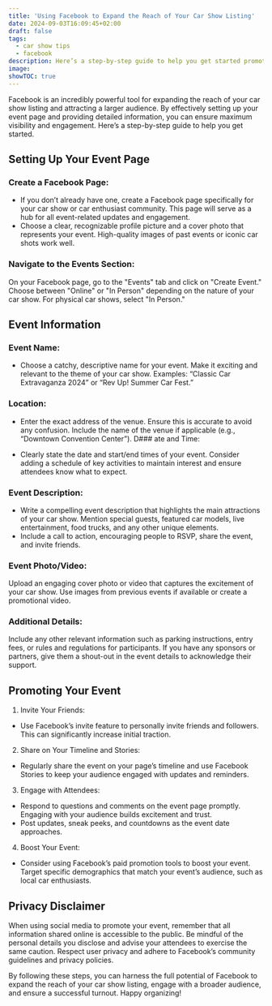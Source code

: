 ```yaml
---
title: 'Using Facebook to Expand the Reach of Your Car Show Listing'
date: 2024-09-03T16:09:45+02:00
draft: false
tags:
  - car show tips
  - facebook
description: Here’s a step-by-step guide to help you get started promoting your car show online.
image: 
showTOC: true
---
```


Facebook is an incredibly powerful tool for expanding the reach of your car show listing and attracting a larger audience. By effectively setting up your event page and providing detailed information, you can ensure maximum visibility and engagement. Here’s a step-by-step guide to help you get started.

## Setting Up Your Event Page
### Create a Facebook Page:

- If you don’t already have one, create a Facebook page specifically for your car show or car enthusiast community. This page will serve as a hub for all event-related updates and engagement.
- Choose a clear, recognizable profile picture and a cover photo that represents your event. High-quality images of past events or iconic car shots work well.
### Navigate to the Events Section:

On your Facebook page, go to the "Events" tab and click on "Create Event."
Choose between "Online" or "In Person" depending on the nature of your car show. For physical car shows, select "In Person."
## Event Information
### Event Name:

- Choose a catchy, descriptive name for your event. Make it exciting and relevant to the theme of your car show. Examples: “Classic Car Extravaganza 2024” or “Rev Up! Summer Car Fest.”
### Location:

- Enter the exact address of the venue. Ensure this is accurate to avoid any confusion. Include the name of the venue if applicable (e.g., “Downtown Convention Center”).
D### ate and Time:

- Clearly state the date and start/end times of your event. Consider adding a schedule of key activities to maintain interest and ensure attendees know what to expect.
### Event Description:

- Write a compelling event description that highlights the main attractions of your car show. Mention special guests, featured car models, live entertainment, food trucks, and any other unique elements.
- Include a call to action, encouraging people to RSVP, share the event, and invite friends.
### Event Photo/Video:

Upload an engaging cover photo or video that captures the excitement of your car show. Use images from previous events if available or create a promotional video.
### Additional Details:

Include any other relevant information such as parking instructions, entry fees, or rules and regulations for participants.
If you have any sponsors or partners, give them a shout-out in the event details to acknowledge their support.
## Promoting Your Event
1. Invite Your Friends:
- Use Facebook’s invite feature to personally invite friends and followers. This can significantly increase initial traction.
2. Share on Your Timeline and Stories:
- Regularly share the event on your page’s timeline and use Facebook Stories to keep your audience engaged with updates and reminders.
3. Engage with Attendees:
- Respond to questions and comments on the event page promptly. Engaging with your audience builds excitement and trust.
- Post updates, sneak peeks, and countdowns as the event date approaches.
4. Boost Your Event:
- Consider using Facebook’s paid promotion tools to boost your event. Target specific demographics that match your event’s audience, such as local car enthusiasts.
## Privacy Disclaimer
When using social media to promote your event, remember that all information shared online is accessible to the public. Be mindful of the personal details you disclose and advise your attendees to exercise the same caution. Respect user privacy and adhere to Facebook’s community guidelines and privacy policies.

By following these steps, you can harness the full potential of Facebook to expand the reach of your car show listing, engage with a broader audience, and ensure a successful turnout. Happy organizing!